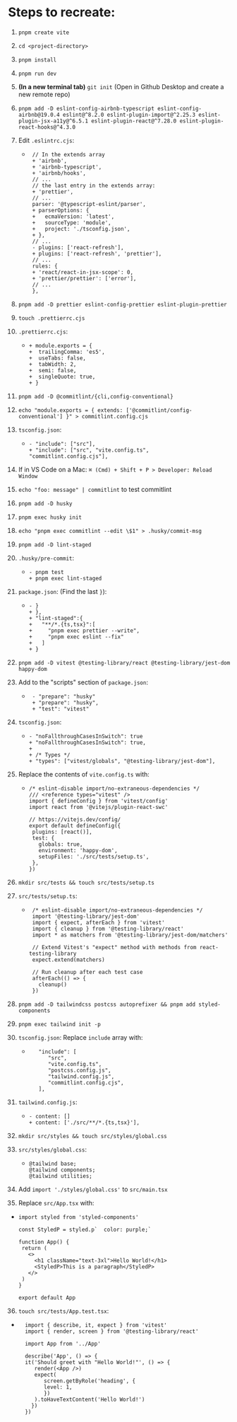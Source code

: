 # Steps to recreate:

1. `pnpm create vite`
1. `cd <project-directory>`
1. `pnpm install`
1. `pnpm run dev`
1. **(In a new terminal tab)** `git init` (Open in Github Desktop and create a new remote repo)
1. `pnpm add -D eslint-config-airbnb-typescript eslint-config-airbnb@19.0.4 eslint@^8.2.0 eslint-plugin-import@^2.25.3 eslint-plugin-jsx-a11y@^6.5.1 eslint-plugin-react@^7.28.0 eslint-plugin-react-hooks@^4.3.0`
1. Edit `.eslintrc.cjs`:
   - ```
      // In the extends array
      + 'airbnb',
      + 'airbnb-typescript',
      + 'airbnb/hooks',
      // ...
      // the last entry in the extends array:
      + 'prettier',
      // ...
      parser: '@typescript-eslint/parser',
      + parserOptions: {
      +   ecmaVersion: 'latest',
      +   sourceType: 'module',
      +   project: './tsconfig.json',
      + },
      // ...
      - plugins: ['react-refresh'],
      + plugins: ['react-refresh', 'prettier'],
      // ...
      rules: {
      + 'react/react-in-jsx-scope': 0,
      + 'prettier/prettier': ['error'],
      // ...
      },
     ```
1. `pnpm add -D prettier eslint-config-prettier eslint-plugin-prettier`
1. `touch .prettierrc.cjs`
1. `.prettierrc.cjs`:
   - ```
     + module.exports = {
     +  trailingComma: 'es5',
     +  useTabs: false,
     +  tabWidth: 2,
     +  semi: false,
     +  singleQuote: true,
     + }
     ```
1. `pnpm add -D @commitlint/{cli,config-conventional}`
1. `echo "module.exports = { extends: ['@commitlint/config-conventional'] }" > commitlint.config.cjs`
1. `tsconfig.json`:
   - ```
     - "include": ["src"],
     + "include": ["src", "vite.config.ts", "commitlint.config.cjs"],
     ```
1. If in VS Code on a Mac: `⌘ (Cmd) + Shift + P > Developer: Reload Window`
1. `echo "foo: message" | commitlint` to test commitlint
1. `pnpm add -D husky`
1. `pnpm exec husky init`
1. `echo "pnpm exec commitlint --edit \$1" > .husky/commit-msg`
1. `pnpm add -D lint-staged`
1. `.husky/pre-commit`:
   - ```
     - pnpm test
     + pnpm exec lint-staged
     ```
1. `package.json`: (Find the last `}`):
   - ```
     - }
     + },
     + "lint-staged":{
     +   "**/*.{ts,tsx}":[
     +     "pnpm exec prettier --write",
     +     "pnpm exec eslint --fix"
     +   ]
     + }
     ```
1. `pnpm add -D vitest @testing-library/react @testing-library/jest-dom happy-dom`
1. Add to the "scripts" section of `package.json`:
   - ```
      - "prepare": "husky"
      + "prepare": "husky",
      + "test": "vitest"
     ```
1. `tsconfig.json`:
   - ```
     - "noFallthroughCasesInSwitch": true
     + "noFallthroughCasesInSwitch": true,
     +
     + /* Types */
     + "types": ["vitest/globals", "@testing-library/jest-dom"],
     ```
1. Replace the contents of `vite.config.ts` with:

   - ```
     /* eslint-disable import/no-extraneous-dependencies */
     /// <reference types="vitest" />
     import { defineConfig } from 'vitest/config'
     import react from '@vitejs/plugin-react-swc'

     // https://vitejs.dev/config/
     export default defineConfig({
      plugins: [react()],
      test: {
        globals: true,
        environment: 'happy-dom',
        setupFiles: './src/tests/setup.ts',
      },
     })
     ```

1. `mkdir src/tests && touch src/tests/setup.ts`
1. `src/tests/setup.ts`:

   - ```
      /* eslint-disable import/no-extraneous-dependencies */
      import '@testing-library/jest-dom'
      import { expect, afterEach } from 'vitest'
      import { cleanup } from '@testing-library/react'
      import * as matchers from '@testing-library/jest-dom/matchers'

      // Extend Vitest's "expect" method with methods from react-testing-library
      expect.extend(matchers)

      // Run cleanup after each test case
      afterEach(() => {
        cleanup()
      })
     ```

1. `pnpm add -D tailwindcss postcss autoprefixer && pnpm add styled-components`
1. `pnpm exec tailwind init -p`
1. `tsconfig.json`: Replace `include` array with:

   - ```
        "include": [
           "src",
           "vite.config.ts",
           "postcss.config.js",
           "tailwind.config.js",
           "commitlint.config.cjs",
        ],
     ```

1. `tailwind.config.js`:

   - ```
     - content: []
     + content: ['./src/**/*.{ts,tsx}'],
     ```

1. `mkdir src/styles && touch src/styles/global.css`
1. `src/styles/global.css`:

   - ```
     @tailwind base;
     @tailwind components;
     @tailwind utilities;
     ```

1. Add `import './styles/global.css'` to `src/main.tsx`
1. Replace `src/App.tsx` with:

- ```
  import styled from 'styled-components'

  const StyledP = styled.p`  color: purple;`

  function App() {
   return (
     <>
       <h1 className="text-3xl">Hello World!</h1>
       <StyledP>This is a paragraph</StyledP>
     </>
   )
  }

  export default App
  ```

36. `touch src/tests/App.test.tsx`:

- ```
    import { describe, it, expect } from 'vitest'
    import { render, screen } from '@testing-library/react'

    import App from '../App'

    describe('App', () => {
    it('Should greet with "Hello World!"', () => {
       render(<App />)
       expect(
          screen.getByRole('heading', {
          level: 1,
          })
       ).toHaveTextContent('Hello World!')
      })
    })
  ```
